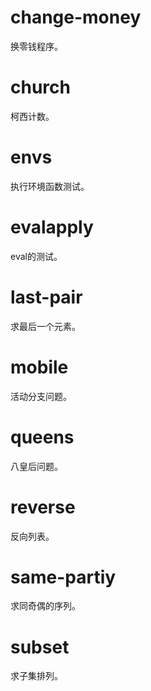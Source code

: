 # change-money #

换零钱程序。

# church #

柯西计数。

# envs #

执行环境函数测试。

# evalapply #

eval的测试。

# last-pair #

求最后一个元素。

# mobile #

活动分支问题。

# queens #

八皇后问题。

# reverse #

反向列表。

# same-partiy #

求同奇偶的序列。

# subset #

求子集排列。
